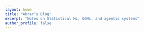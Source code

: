 ```yaml
---
layout: home
title: "Abrar’s Blog"
excerpt: "Notes on Statistical ML, GGMs, and agentic systems"
author_profile: false
---
```

